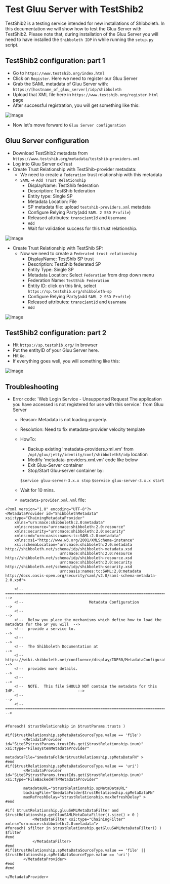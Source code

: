 # Test Gluu Server with TestShib2

TestShib2 is a testing service intended for new installations of Shibboleth. 
In this documentation we will show how to test the Gluu Server with TestShib2. 
Please note that, during installation of the Gluu Server you will need to have 
installed the `Shibboleth IDP` in while running the `setup.py` script. 

## TestShib2 configuration: part 1

 - Go to `https://www.testshib.org/index.html`
 - Click on `Register`. Here we need to register our Gluu Server
 - Grab the SAML metadata of Gluu Server with: `https://[hostname_of_gluu_server]/idp/shibboleth`
 - Upload that XML file here in `https://www.testshib.org/register.html` page
 - After successful registration, you will get something like this: 

![Image](../../img/integration/TestShib2_idp_registration.png)

 - Now let's move forward to `Gluu Server configuration`
 
## Gluu Server configuration

 - Download TestShib2 metadata from `https://www.testshib.org/metadata/testshib-providers.xml`
 - Log into Gluu Server oxTrust 
 - Create Trust Relationship with TestShib-provider metadata: 
   - We need to create a `Federation` trust relationship with this metadata
   - `SAML` -> `Add Trust Relationship`
     - DisplayName: TestShib federation
     - Description: TestShib federation
     - Entity type: Single SP
     - Metadata Location: File
     - SP metadata file: upload `testshib-providers.xml` metadata
     - Configure Relying Party(add `SAML 2 SSO Profile`)
     - Released attributes: `transcientId` and `Username`
     - `Add`
     - Wait for validation success for this trust relationship. 
     
![Image](../../img/integration/TestShib2_idp_federation_registration.png)

 - Create Trust Relationship with TestShib SP: 
   - Now we need to create a `Federated trust relationship`
     - DisplayName: TestShib SP trust
     - Description: TestShib federated SP
     - Entity Type: Single SP
     - Metadata Location: Select `Federation` from drop down menu
     - Federation Name: `TestShib Federation`
     - Entity ID: click on this link, select `https://sp.testshib.org/shibboleth-sp`
     - Configure Relying Party(add `SAML 2 SSO Profile`)
     - Released attributes: `transcientId` and `Username`
     - `Add`
     
![Image](../../img/integration/FederatedSPForTestShib2.png)


## TestShib2 configuration: part 2

 - Hit `https://sp.testshib.org/` in browser
 - Put the entityID of your Gluu Server here. 
 - Hit `Go`. 
 - If everything goes well, you will something like this: 
 
![Image](../../img/integration/testShibResult.png)
 
## Troubleshooting

 - Error code: 'Web Login Service - Unsupported Request The application you have accessed is not registered for use with this service.' from Gluu Server
    - Reason: Metadata is not loading properly. 
    - Resolution: Need to fix metadata-provider velocity template
    - HowTo: 
        - Backup existing 'metadata-providers.xml.vm' from ` /opt/gluu/jetty/identity/conf/shibboleth3/idp` location
        - Modify 'metadata-providers.xml.vm' code like below
        - Exit Gluu-Server container
        - Stop/Start Gluu-server container by: 
                 
         `$service gluu-server-3.x.x stop`
         `$service gluu-server-3.x.x start`
         
             
    - Wait for 10 mins. 
    - `metadata-provider.xml.vml` file: 

``` 
<?xml version="1.0" encoding="UTF-8"?>
<MetadataProvider id="ShibbolethMetadata" xsi:type="ChainingMetadataProvider"
    xmlns="urn:mace:shibboleth:2.0:metadata"
    xmlns:resource="urn:mace:shibboleth:2.0:resource"
    xmlns:security="urn:mace:shibboleth:2.0:security"
    xmlns:md="urn:oasis:names:tc:SAML:2.0:metadata"
    xmlns:xsi="http://www.w3.org/2001/XMLSchema-instance"
    xsi:schemaLocation="urn:mace:shibboleth:2.0:metadata http://shibboleth.net/schema/idp/shibboleth-metadata.xsd
                        urn:mace:shibboleth:2.0:resource http://shibboleth.net/schema/idp/shibboleth-resource.xsd
                        urn:mace:shibboleth:2.0:security http://shibboleth.net/schema/idp/shibboleth-security.xsd
                        urn:oasis:names:tc:SAML:2.0:metadata http://docs.oasis-open.org/security/saml/v2.0/saml-schema-metadata-2.0.xsd">

    <!-- ========================================================================================== -->
    <!--                             Metadata Configuration                                         -->
    <!--                                                                                            -->
    <!--  Below you place the mechanisms which define how to load the metadata for the SP you will  -->
    <!--  provide a service to.                                                                     -->
    <!--                                                                                            -->
    <!--  The Shibboleth Documentation at                                                           -->
    <!--  https://wiki.shibboleth.net/confluence/display/IDP30/MetadataConfiguration                -->
    <!--  provides more details.                                                                    -->
    <!--                                                                                            -->
    <!--  NOTE.  This file SHOULD NOT contain the metadata for this IdP.                            -->
    <!--                                                                                            -->
    <!-- ========================================================================================== -->


#foreach( $trustRelationship in $trustParams.trusts )

#if($trustRelationship.spMetaDataSourceType.value == 'file')
        <MetadataProvider id="SiteSP$trustParams.trustIds.get($trustRelationship.inum)" xsi:type="FilesystemMetadataProvider"
            metadataFile="$medataFolder$trustRelationship.spMetaDataFN" >
#end
#if($trustRelationship.spMetaDataSourceType.value == 'uri')
        <MetadataProvider id="SiteSP$trustParams.trustIds.get($trustRelationship.inum)" xsi:type="FileBackedHTTPMetadataProvider"

        metadataURL="$trustRelationship.spMetaDataURL"
        backingFile="$medataFolder$trustRelationship.spMetaDataFN"
        maxRefreshDelay="$trustRelationship.maxRefreshDelay" >
#end

#if( $trustRelationship.gluuSAMLMetaDataFilter and $trustRelationship.getGluuSAMLMetaDataFilter().size() > 0 )
            <MetadataFilter xsi:type="ChainingFilter" xmlns="urn:mace:shibboleth:2.0:metadata">
#foreach( $filter in $trustRelationship.getGluuSAMLMetaDataFilter() )
$filter
#end
            </MetadataFilter>
#end
#if($trustRelationship.spMetaDataSourceType.value == 'file' || $trustRelationship.spMetaDataSourceType.value == 'uri')
        </MetadataProvider>
#end
#end

</MetadataProvider>

```

